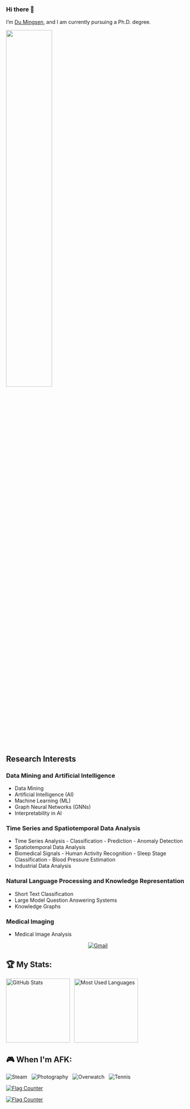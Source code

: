 ### Hi there 👋

 I’m [Du Mingsen](https://dumingsen.github.io/), and I am currently pursuing a Ph.D. degree. 
 
 <img src="cable.JPG" width="50%">

## Research Interests

### Data Mining and Artificial Intelligence
- Data Mining
- Artificial Intelligence (AI)
- Machine Learning (ML)
- Graph Neural Networks (GNNs)
- Interpretability in AI

### Time Series and Spatiotemporal Data Analysis
- Time Series Analysis  - Classification  - Prediction  - Anomaly Detection
- Spatiotemporal Data Analysis
- Biomedical Signals  - Human Activity Recognition  - Sleep Stage Classification  - Blood Pressure Estimation
- Industrial Data Analysis

### Natural Language Processing and Knowledge Representation
- Short Text Classification
- Large Model Question Answering Systems
- Knowledge Graphs

### Medical Imaging
- Medical Image Analysis


<div align="center">
<!--[![Hello, I'm mingsendu!](assets/header.gif)](https://github.com/mingsendu)
Background GIF by [Aliciel](https://www.pinterest.com/pin/5277724550564022/) on [Pinterest](https://www.pinterest.com/).>
-->

[![Gmail](https://skillicons.dev/icons?i=gmail)](mailto:dumingsen1999@gmail.com?subject=Hello%20dumingsen,%20From%20Github)
</div>

 ## 🏆 My Stats:

<p>
    <img height=175 alt="GitHub Stats" src="https://github-readme-stats.vercel.app/api?username=dumingsen&show_icons=true&count_private=true&theme=dark" />&nbsp;&nbsp;
    <img height=175 alt="Most Used Languages" src="https://github-readme-stats.vercel.app/api/top-langs/?username=dumingsen&layout=compact&theme=dark" />&nbsp;&nbsp;
</p>

## 🎮 When I'm AFK:
![Steam](https://img.shields.io/badge/steam-%23000000.svg?style=for-the-badge&logo=steam&logoColor=white) &nbsp;
![Photography](https://img.shields.io/badge/Photography-%23000000.svg?style=for-the-badge&logo=photo&logoColor=white) &nbsp;
![Overwatch](https://img.shields.io/badge/Overwatch-%23000000.svg?style=for-the-badge&logo=overwatch&logoColor=white) &nbsp;
![Tennis](https://img.shields.io/badge/Tennis-%23000000.svg?style=for-the-badge&logo=tennis&logoColor=white)


<a href="https://info.flagcounter.com/wLh7"><img src="https://s01.flagcounter.com/map/wLh7/size_s/txt_000000/border_CCCCCC/pageviews_0/viewers_0/flags_0/" alt="Flag Counter" border="0"></a>

<a href="https://info.flagcounter.com/CcTJ"><img src="https://s01.flagcounter.com/count2/CcTJ/bg_FFFFFF/txt_000000/border_CCCCCC/columns_5/maxflags_30/viewers_0/labels_1/pageviews_1/flags_0/percent_0/" alt="Flag Counter" border="0"></a>
</div>
<!--
**dumingsen/dumingsen** is a ✨ _special_ ✨ repository because its `README.md` (this file) appears on your GitHub profile.

Here are some ideas to get you started:

- 🔭 I’m currently working on ...
- 🌱 I’m currently learning ...
- 👯 I’m looking to collaborate on ...
- 🤔 I’m looking for help with ...
- 💬 Ask me about ...
- 📫 How to reach me: ...
- 😄 Pronouns: ...
- ⚡ Fun fact: ...
-->
